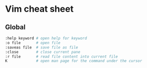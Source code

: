 Vim cheat sheet
===============

## Global
```bash
:help keyword # open help for keyword
:o file       # open file
:saveas file  # save file as file
:close        # close current pane
:r file       # read file content into current file
K             # open man page for the command under the cursor
```